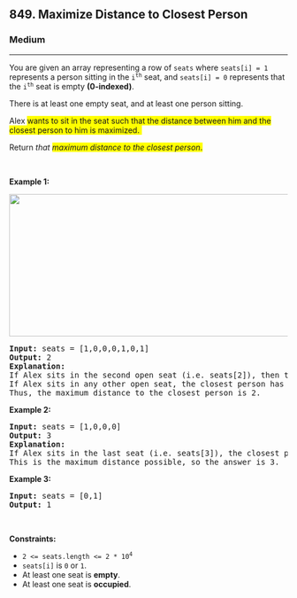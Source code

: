 <h2>849. Maximize Distance to Closest Person</h2><h3>Medium</h3><hr><div><p>You are given an array representing a row of <code>seats</code> where <code>seats[i] = 1</code> represents a person sitting in the <code>i<sup>th</sup></code> seat, and <code>seats[i] = 0</code> represents that the <code>i<sup>th</sup></code> seat is empty <strong>(0-indexed)</strong>.</p>

<p>There is at least one empty seat, and at least one person sitting.</p>

<p>Alex <span class="highlighter--highlighted" style="background-color: yellow;" data-highlight-id="0">wants to sit in the seat such that the distance between him and the closest person to him is maximized.&nbsp;</span></p>

<p>Return <em>that <span class="highlighter--highlighted" style="background-color: yellow;" data-highlight-id="1">maximum distance to the closest person</span></em><span class="highlighter--highlighted" style="background-color: yellow;" data-highlight-id="1">.</span></p>

<p>&nbsp;</p>
<p><strong>Example 1:</strong></p>
<img alt="" src="https://assets.leetcode.com/uploads/2020/09/10/distance.jpg" style="width: 650px; height: 257px;">
<pre><strong>Input:</strong> seats = [1,0,0,0,1,0,1]
<strong>Output:</strong> 2
<strong>Explanation: </strong>
If Alex sits in the second open seat (i.e. seats[2]), then the closest person has distance 2.
If Alex sits in any other open seat, the closest person has distance 1.
Thus, the maximum distance to the closest person is 2.
</pre>

<p><strong>Example 2:</strong></p>

<pre><strong>Input:</strong> seats = [1,0,0,0]
<strong>Output:</strong> 3
<strong>Explanation: </strong>
If Alex sits in the last seat (i.e. seats[3]), the closest person is 3 seats away.
This is the maximum distance possible, so the answer is 3.
</pre>

<p><strong>Example 3:</strong></p>

<pre><strong>Input:</strong> seats = [0,1]
<strong>Output:</strong> 1
</pre>

<p>&nbsp;</p>
<p><strong>Constraints:</strong></p>

<ul>
	<li><code>2 &lt;= seats.length &lt;= 2 * 10<sup>4</sup></code></li>
	<li><code>seats[i]</code>&nbsp;is <code>0</code> or&nbsp;<code>1</code>.</li>
	<li>At least one seat is <strong>empty</strong>.</li>
	<li>At least one seat is <strong>occupied</strong>.</li>
</ul>
</div>